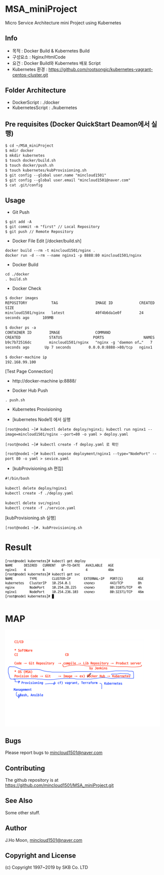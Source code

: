 # MSA_miniProject
Micro Service Architecture mini Project using Kubernetes

## Info
- 목적 : Docker Build & Kubernetes Build
- 구성요소 : Nginx/HtmlCode
- 요건 : Docker Build와 Kubernetes 배포 Script
- Kubernetes 환경 : https://github.com/rootsongjc/kubernetes-vagrant-centos-cluster.git


## Folder Architecture
* DockerScript : ./docker
* KubernetesScript : ./kubernetes


## Pre requisites (Docker QuickStart Deamon에서 실행)
```
$ cd ~/MSA_miniProject
$ mdir docker
$ mkdir kubernetes
$ touch docker/build.sh
$ touch docker/push.sh
$ touch kubernetes/kubProvisioning.sh
$ git config --global user.name "mincloud1501"
$ git config --global user.email "mincloud1501@naver.com"
$ cat .git/config
```

## Usage
* Git Push
```
$ git add -A
$ git commit -m "first"	// Local Repository
$ git push // Remote Repository
```

* Docker File Edit [/docker/build.sh]
```
docker build --rm -t mincloud1501/nginx .
docker run -d --rm --name nginx1 -p 8888:80 mincloud1501/nginx
```
* Docker Build
```
cd ./docker
. build.sh
```
* Docker Check
```
$ docker images
REPOSITORY           TAG                 IMAGE ID            CREATED             SIZE
mincloud1501/nginx   latest              40f4b6da1e0f        24 seconds ago      109MB

$ docker ps -a
CONTAINER ID        IMAGE                COMMAND                  CREATED             STATUS              PORTS                  NAMES
b9c7b72516dc        mincloud1501/nginx   "nginx -g 'daemon of…"   7 seconds ago       Up 7 seconds        0.0.0.0:8888->80/tcp   nginx1

$ docker-machine ip
192.168.99.100
```

[Test Page Connection]
* http://docker-machine ip:8888/

* Docker Hub Push
```
. push.sh
```

* Kubernetes Provisioning

- [kubernetes Node1] 에서 실행
```
[root@node1 ~]# kubectl delete deploy/nginx1; kubectl run nginx1 --image=mincloud1501/nginx --port=80 -o yaml > deploy.yaml

[root@node1 ~]# kubectl create -f deploy.yaml 로 확인
```

```
[root@node1 ~]# kubectl expose deployment/nginx1 --type="NodePort" --port 80 -o yaml > sevice.yaml
```

- [kubProvisioning.sh 편집]
```
#!/bin/bash

kubectl delete deploy/nginx1
kubectl create -f ./deploy.yaml

kubectl delete svc/nginx1
kubectl create -f ./service.yaml
```

[kubProvisioning.sh 실행]
```
[root@node1 ~]#. kubProvisioning.sh
```

# Result
![result](images/result.png)

# MAP
![Map](images/map.png)

## Bugs

Please report bugs to mincloud1501@naver.com

## Contributing

The github repository is at https://github.com/mincloud1501/MSA_miniProject.git

## See Also

Some other stuff.

## Author

J.Ho Moon, <mincloud1501@naver.com>

## Copyright and License

(c) Copyright 1997~2019 by SKB Co. LTD
